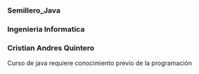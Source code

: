 ### Semillero_Java
### Ingenieria Informatica
### Cristian Andres Quintero 
Curso de java requiere conocimiento previo de la programación 
